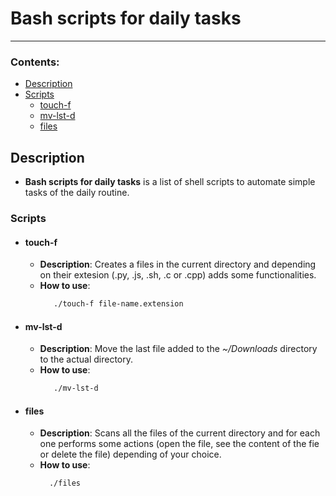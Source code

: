 # Bash scripts for daily tasks
---
### Contents:
  - [Description](#Description)
  - [Scripts](#Scripts)
      - [touch-f](#touch-f)
      - [mv-lst-d](#mv-last-d)
      - [files](#files)
  
## Description
- **Bash scripts for daily tasks** is a list of shell scripts to automate simple tasks of the daily routine.

### Scripts
- #### touch-f
  - **Description**: Creates a files in the current directory and depending on their extesion (.py, .js, .sh, .c or .cpp) adds some functionalities.
  - **How to use**: 
    ```bash
       ./touch-f file-name.extension
    ```
- #### mv-lst-d
  - **Description**: Move the last file added to the *~/Downloads* directory to the actual directory.
  - **How to use**: 
    ```bash
       ./mv-lst-d
    ```
- #### files
  - **Description**: Scans all the files of the current directory and for each one performs some actions (open the file, see the content of the fie or delete the file) depending of your choice.
  - **How to use**: 
    ```bash
      ./files
    ```
    

